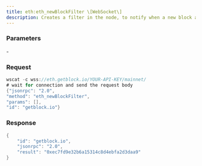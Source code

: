 ```yaml
---
title: eth:eth_newBlockFilter \[WebSocket\]
description: Creates a filter in the node, to notify when a new block arrives. Tocheck if the state has changed, call eth_getFilterChanges.
---
```


### Parameters


\-

### Request

``` java
wscat -c wss://eth.getblock.io/YOUR-API-KEY/mainnet/ 
# wait for connection and send the request body 
{"jsonrpc": "2.0",
"method": "eth_newBlockFilter",
"params": [],
"id": "getblock.io"}
```

###  Response

``` java
{
    "id": "getblock.io",
    "jsonrpc": "2.0",
    "result": "0xec7fd9e32b6a15314c8d4ebfa2d3daa9"
}
```

